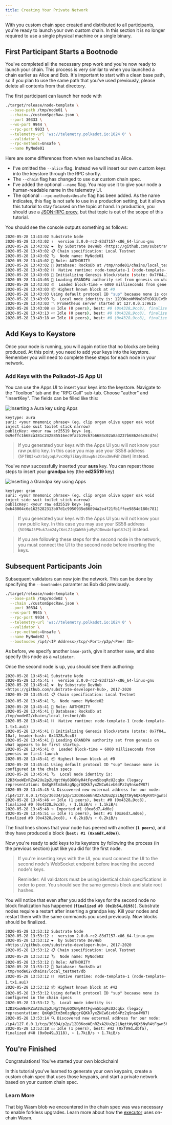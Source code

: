 ```yaml
---
title: Creating Your Private Network
---
```


With you custom chain spec created and distributed to all participants, you're ready to launch your
own custom chain. In this section it is no longer required to use a single physical machine or a
single binary.

## First Participant Starts a Bootnode

You've completed all the necessary prep work and you're now ready to launch your chain. This process
is very similar to when you launched a chain earlier as Alice and Bob. It's important to start with
a clean base path, so if you plan to use the same path that you've used previously, please delete
all contents from that directory.

The first participant can launch her node with

```bash
./target/release/node-template \
  --base-path /tmp/node01 \
  --chain=./customSpecRaw.json \
  --port 30333 \
  --ws-port 9944 \
  --rpc-port 9933 \
  --telemetry-url 'ws://telemetry.polkadot.io:1024 0' \
  --validator \
  --rpc-methods=Unsafe \
  --name MyNode01
```

Here are some differences from when we launched as Alice.

- I've omitted the `--alice` flag. Instead we will insert our own custom keys into the keystore
  through the RPC shortly.
- The `--chain` flag has changed to use our custom chain spec.
- I've added the optional `--name` flag. You may use it to give your node a human-readable name in
  the telemetry UI.
- The optional `--rpc-methods=Unsafe` flag has been added. As the name indicates, this flag is not
  safe to use in a production setting, but it allows this tutorial to stay focused on the topic at
  hand. In production, you should use a
  [JSON-RPC proxy](../../knowledgebase/getting-started/glossary#json-rpc-proxy-crate), but that topic is out of the
  scope of this tutorial.

You should see the console outputs something as follows:

```bash
2020-05-28 13:43:02 Substrate Node
2020-05-28 13:43:02 ✌️  version 2.0.0-rc2-83d7157-x86_64-linux-gnu
2020-05-28 13:43:02 ❤️  by Substrate DevHub <https://github.com/substrate-developer-hub>, 2017-2020
2020-05-28 13:43:02 📋 Chain specification: Local Testnet
2020-05-28 13:43:02 🏷  Node name: MyNode01
2020-05-28 13:43:02 👤 Role: AUTHORITY
2020-05-28 13:43:02 💾 Database: RocksDb at /tmp/node01/chains/local_testnet/db
2020-05-28 13:43:02 ⛓  Native runtime: node-template-1 (node-template-1.tx1.au1)
2020-05-28 13:43:03 🔨 Initializing Genesis block/state (state: 0x7f04…10af, header-hash: 0x4328…9cc8)
2020-05-28 13:43:03 👴 Loading GRANDPA authority set from genesis on what appears to be first startup.
2020-05-28 13:43:03 ⏱  Loaded block-time = 6000 milliseconds from genesis on first-launch
2020-05-28 13:43:03 📦 Highest known block at #0
2020-05-28 13:43:03 Using default protocol ID "sup" because none is configured in the chain specs
2020-05-28 13:43:03 🏷  Local node identity is: 12D3KooWMNy8bTtD81UCv5Wm44iHeCpygr8LAvCRcAdq4mA5PPie (legacy representation: QmXHC17m265EJK51YpF8uq5wmQEsS86av66vpx9oeckuBW)
2020-05-28 13:43:03 〽️ Prometheus server started at 127.0.0.1:9615
2020-05-28 13:43:08 💤 Idle (0 peers), best: #0 (0x4328…9cc8), finalized #0 (0x4328…9cc8), ⬇ 0 ⬆ 0
2020-05-28 13:43:13 💤 Idle (0 peers), best: #0 (0x4328…9cc8), finalized #0 (0x4328…9cc8), ⬇ 0 ⬆ 0
2020-05-28 13:43:18 💤 Idle (0 peers), best: #0 (0x4328…9cc8), finalized #0 (0x4328…9cc8), ⬇ 0 ⬆ 0
```

## Add Keys to Keystore

Once your node is running, you will again notice that no blocks are being produced. At this point,
you need to add your keys into the keystore. Remember you will need to complete these steps for each
node in your network.

### Add Keys with the Polkadot-JS App UI

You can use the Apps UI to insert your keys into the keystore. Navigate to the "Toolbox" tab and the
"RPC Call" sub-tab. Choose "author" and "insertKey". The fields can be filled like this:

![Inserting a Aura key using Apps](assets/tutorials/private-network/private-network-apps-insert-key-aura.png)

```
keytype: aura
suri: <your mnemonic phrase> (eg. clip organ olive upper oak void inject side suit toilet stick narrow)
publicKey: <your raw sr25519 key> (eg. 0x9effc1668ca381c242885516ec9fa2b19c67b6684c02a8a3237b6862e5c8cd7e)
```

> If you generated your keys with the Apps UI you will not know your raw public key. In this case
> you may use your SS58 address (`5FfBQ3kwXrbdyoqLPvcXRp7ikWydXawpNs2Ceu3WwFdhZ8W4`) instead.

You've now successfully inserted your **aura** key. You can repeat those steps to insert your
**grandpa** key (the **ed25519** key)

![Inserting a Grandpa key using Apps](assets/tutorials/private-network/private-network-apps-insert-key.png)

```
keytype: gran
suri: <your mnemonic phrase> (eg. clip organ olive upper oak void inject side suit toilet stick narrow)
publicKey: <your raw ed25519 key> (eg. 0xb48004c6e1625282313b07d1c9950935e86894a2e4f21fb1ffee9854d180c781)
```

> If you generated your keys with the Apps UI you will not know your raw public key. In this case
> you may use your SS58 address (`5G9NWJ5P9uk7am24yCKeLZJqXWW6hjuMyRJDmw4ofqxG8Js2`) instead.

> If you are following these steps for the _second_ node in the network, you must connect the UI to
> the second node before inserting the keys.

## Subsequent Participants Join

Subsequent validators can now join the network. This can be done by specifying the `--bootnodes`
paramter as Bob did previously.

```bash
./target/release/node-template \
  --base-path /tmp/node02 \
  --chain ./customSpecRaw.json \
  --port 30334 \
  --ws-port 9945 \
  --rpc-port 9934 \
  --telemetry-url 'ws://telemetry.polkadot.io:1024 0' \
  --validator \
  --rpc-methods=Unsafe \
  --name MyNode02 \
  --bootnodes /ip4/<IP Address>/tcp/<Port>/p2p/<Peer ID>
```

As before, we specify another `base-path`, give it another `name`, and also specify this node as a
`validator`.

Once the second node is up, you should see them authoring:

```
2020-05-28 13:45:41 Substrate Node
2020-05-28 13:45:41 ✌️  version 2.0.0-rc2-83d7157-x86_64-linux-gnu
2020-05-28 13:45:41 ❤️  by Substrate DevHub <https://github.com/substrate-developer-hub>, 2017-2020
2020-05-28 13:45:41 📋 Chain specification: Local Testnet
2020-05-28 13:45:41 🏷  Node name: MyNode02
2020-05-28 13:45:41 👤 Role: AUTHORITY
2020-05-28 13:45:41 💾 Database: RocksDb at /tmp/node02/chains/local_testnet/db
2020-05-28 13:45:41 ⛓  Native runtime: node-template-1 (node-template-1.tx1.au1)
2020-05-28 13:45:41 🔨 Initializing Genesis block/state (state: 0x7f04…10af, header-hash: 0x4328…9cc8)
2020-05-28 13:45:41 👴 Loading GRANDPA authority set from genesis on what appears to be first startup.
2020-05-28 13:45:41 ⏱  Loaded block-time = 6000 milliseconds from genesis on first-launch
2020-05-28 13:45:41 📦 Highest known block at #0
2020-05-28 13:45:41 Using default protocol ID "sup" because none is configured in the chain specs
2020-05-28 13:45:41 🏷  Local node identity is: 12D3KooWEnRZxA2Uu2p2LNgttWy6QX6NyR4tFgwn5boqRcU2cqkx (legacy representation: QmXgKEtm3m6zgNpgrGQKk7yxZNCw6ivb64Pz2q9nso4W87)
2020-05-28 13:45:45 🔍 Discovered new external address for our node: /ip4/127.0.0.1/tcp/30334/p2p/12D3KooWEnRZxA2Uu2p2LNgttWy6QX6NyR4tFgwn5boqRcU2cqkx
2020-05-28 13:45:46 💤 Idle (1 peers), best: #0 (0x4328…9cc8), finalized #0 (0x4328…9cc8), ⬇ 1.1kiB/s ⬆ 1.1kiB/s
2020-05-28 13:45:48 ✨ Imported #1 (0xa6d7…4d0e)
2020-05-28 13:45:51 💤 Idle (1 peers), best: #1 (0xa6d7…4d0e), finalized #0 (0x4328…9cc8), ⬇ 0.2kiB/s ⬆ 0.2kiB/s
```

The final lines shows that your node has peered with another (**`1 peers`**), and they have produced
a block (**`best: #1 (0xa6d7…4d0e)`**).

Now you're ready to add keys to its keystore by following the process (in the previous section) just
like you did for the first node.

> If you're inserting keys with the UI, you must connect the UI to the second node's WebSocket
> endpoint before inserting the second node's keys.

> Reminder: All validators must be using identical chain specifications in order to peer. You should
> see the same genesis block and state root hashes.

You will notice that even after you add the keys for the second node no block finalization has
happened (**`finalized #0 (0x1b54…0198)`**). Substrate nodes require a restart after inserting a
grandpa key. Kill your nodes and restart them with the same commands you used previously. Now blocks
should be finalized.

```
2020-05-28 13:53:12 Substrate Node
2020-05-28 13:53:12 ✌️  version 2.0.0-rc2-83d7157-x86_64-linux-gnu
2020-05-28 13:53:12 ❤️  by Substrate DevHub <https://github.com/substrate-developer-hub>, 2017-2020
2020-05-28 13:53:12 📋 Chain specification: Local Testnet
2020-05-28 13:53:12 🏷  Node name: MyNode02
2020-05-28 13:53:12 👤 Role: AUTHORITY
2020-05-28 13:53:12 💾 Database: RocksDb at /tmp/node02/chains/local_testnet/db
2020-05-28 13:53:12 ⛓  Native runtime: node-template-1 (node-template-1.tx1.au1)
2020-05-28 13:53:12 📦 Highest known block at #42
2020-05-28 13:53:12 Using default protocol ID "sup" because none is configured in the chain specs
2020-05-28 13:53:12 🏷  Local node identity is: 12D3KooWEnRZxA2Uu2p2LNgttWy6QX6NyR4tFgwn5boqRcU2cqkx (legacy representation: QmXgKEtm3m6zgNpgrGQKk7yxZNCw6ivb64Pz2q9nso4W87)
2020-05-28 13:53:14 🔍 Discovered new external address for our node: /ip4/127.0.0.1/tcp/30334/p2p/12D3KooWEnRZxA2Uu2p2LNgttWy6QX6NyR4tFgwn5boqRcU2cqkx
2020-05-28 13:53:18 💤 Idle (1 peers), best: #42 (0xf09d…dbfa), finalized #40 (0x0e49…3118), ⬇ 1.7kiB/s ⬆ 1.7kiB/s
```

## You're Finished

Congratulations! You've started your own blockchain!

In this tutorial you've learned to generate your own keypairs, create a custom chain spec that uses
those keypairs, and start a private network based on your custom chain spec.

<!-- TODO link to the followup tutorial about starting a 3 node network using the demo substrate node
Details in https://github.com/substrate-developer-hub/tutorials/issues/16-->

### Learn More

That big Wasm blob we encountered in the chain spec was was necessary to enable forkless upgrades.
Learn more about how the [executor](../../knowledgebase/advanced/executor) uses on-chain Wasm.
